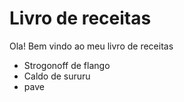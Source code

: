 # Livro de receitas

Ola! Bem vindo ao meu livro de receitas

- Strogonoff de flango
- Caldo de sururu
- pave

